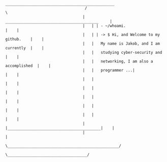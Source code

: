                                         ________________________________________________
                                       /                                                \
                                      |    _________________________________________     |
                                      |   | | - ~/whoami.                           |    |
                                      |   | | -> $ Hi, and Welcome to my github.    |    |
                                      |   |   My name is Jakob, and I am currently  |    |
                                      |   |   studying cyber-security and           |    |               
                                      |   |   networking, I am also a accomplished  |    |                
                                      |   |   programmer ...|                       |    |
                                      |   |                                         |    |
                                      |   |                                         |    |
                                      |   |                                         |    |
                                      |   |                                         |    |
                                      |   |                                         |    |
                                      |   |_________________________________________|    |
                                      |                                                  |
                                       \_________________________________________________/
                                              \___________________________________/

